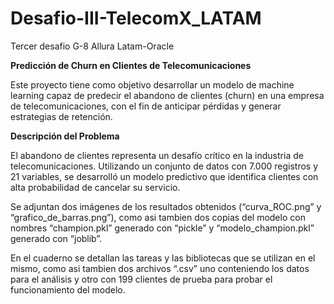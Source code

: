 # Desafio-III-TelecomX_LATAM
Tercer desafio G-8 Allura Latam-Oracle

**Predicción de Churn en Clientes de Telecomunicaciones**

Este proyecto tiene como objetivo desarrollar un modelo de machine learning capaz de predecir el abandono de clientes (churn) en una empresa de telecomunicaciones, con el fin de anticipar pérdidas y generar estrategias de retención.

**Descripción del Problema**

El abandono de clientes representa un desafío crítico en la industria de telecomunicaciones. Utilizando un conjunto de datos con 7.000 registros y 21 variables, se desarrolló un modelo predictivo que identifica clientes con alta probabilidad de cancelar su servicio.

Se adjuntan dos imágenes de los resultados obtenidos (“curva_ROC.png” y “grafico_de_barras.png”), como asi tambien dos copias del modelo con nombres “champion.pkl” generado con “pickle” y “modelo_champion.pkl” generado con “joblib”.

En el cuaderno se detallan las tareas y las bibliotecas que se utilizan en el mismo, como asi tambien dos archivos “.csv” uno conteniendo los datos para el análisis y otro con 199 clientes de prueba para probar el funcionamiento del modelo.

